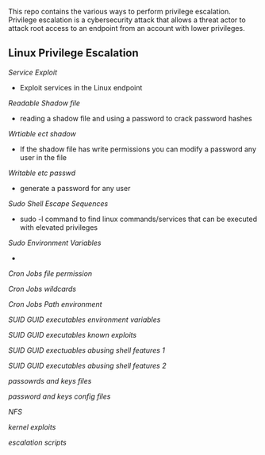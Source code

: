 This repo contains the various ways to perform privilege escalation. Privilege escalation is a cybersecurity attack that allows a threat actor to attack root access to an endpoint from an account with lower privileges. 


## Linux Privilege Escalation 

*Service Exploit*

- Exploit services in the Linux endpoint


*Readable Shadow file*

- reading a shadow file and using a password to crack password hashes

*Wrtiable ect shadow*

- If the shadow file has write permissions you can modify a password any user in the file

*Writable etc passwd*

- generate a password for any user

*Sudo Shell Escape Sequences*

- sudo -l command to find linux commands/services that can be executed with elevated privileges

*Sudo Environment Variables*

- 

*Cron Jobs file permission*

*Cron Jobs wildcards*

*Cron Jobs Path environment*

*SUID GUID executables environment variables*

*SUID GUID executables known exploits*

*SUID GUID exectuables abusing shell features 1*

*SUID GUID executables abusing shell features 2*

*passowrds and keys files*

*password and keys config files*

*NFS*

*kernel exploits*

*escalation scripts*






